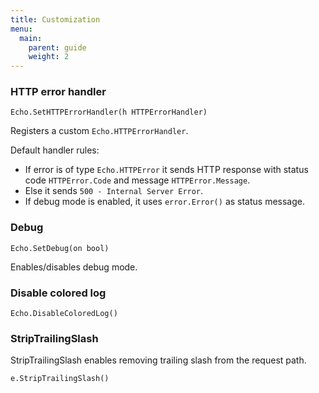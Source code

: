 ```yaml
---
title: Customization
menu:
  main:
    parent: guide
    weight: 2
---
```


### HTTP error handler

`Echo.SetHTTPErrorHandler(h HTTPErrorHandler)`

Registers a custom `Echo.HTTPErrorHandler`.

Default handler rules:

- If error is of type `Echo.HTTPError` it sends HTTP response with status code `HTTPError.Code`
and message `HTTPError.Message`.
- Else it sends `500 - Internal Server Error`.
- If debug mode is enabled, it uses `error.Error()` as status message.

### Debug

`Echo.SetDebug(on bool)`

Enables/disables debug mode.

### Disable colored log

`Echo.DisableColoredLog()`

### StripTrailingSlash

StripTrailingSlash enables removing trailing slash from the request path.

`e.StripTrailingSlash()`
